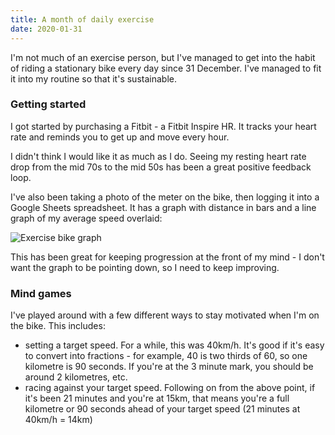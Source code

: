 ```yaml
---
title: A month of daily exercise
date: 2020-01-31
---
```


I'm not much of an exercise person, but I've managed to get into the habit of riding a stationary bike every day since 31 December. I've managed to fit it into my routine so that it's sustainable.

### Getting started

I got started by purchasing a Fitbit - a Fitbit Inspire HR. It tracks your heart rate and reminds you to get up and move every hour.

I didn't think I would like it as much as I do. Seeing my resting heart rate drop from the mid 70s to the mid 50s has been a great positive feedback loop.

I've also been taking a photo of the meter on the bike, then logging it into a Google Sheets spreadsheet. It has a graph with distance in bars and a line graph of my average speed overlaid:

![Exercise bike graph](/images/exercise-bike-graph.png)

This has been great for keeping progression at the front of my mind - I don't want the graph to be pointing down, so I need to keep improving.

### Mind games

I've played around with a few different ways to stay motivated when I'm on the bike. This includes:
- setting a target speed. For a while, this was 40km/h. It's good if it's easy to convert into fractions - for example, 40 is two thirds of 60, so one kilometre is 90 seconds. If you're at the 3 minute mark, you should be around 2 kilometres, etc.
- racing against your target speed. Following on from the above point, if it's been 21 minutes and you're at 15km, that means you're a full kilometre or 90 seconds ahead of your target speed (21 minutes at 40km/h = 14km)